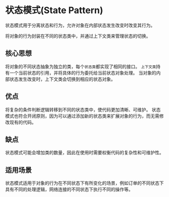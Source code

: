 # 状态模式(State Pattern)

状态模式用于分离状态和行为，允许对象在内部状态发生改变时改变其行为。

将对象的行为封装在不同的状态类中，并通过上下文类来管理状态的切换。 

## 核心思想

将对象的不同状态抽象为独立的类，每个`状态类`都实现了相同的接口。
`上下文类`持有一个当前状态的引用，并将具体的行为委托给当前状态对象处理。
当对象的内部状态发生改变时，上下文类会切换到相应的状态对象。 

## 优点

将复杂的条件判断逻辑转移到不同的状态类中，使代码更加清晰、可维护。
状态模式也符合开闭原则，因为可以通过添加新的状态类来扩展对象的行为，而无需修改现有的代码。

## 缺点

状态模式可能会增加类的数量，因此在使用时需要权衡代码的复杂性和可维护性。

## 适用场景

状态模式适用于对象的行为在不同状态下有所变化的场景，例如订单的不同状态下具有不同的处理逻辑，网络连接的不同状态下执行不同的操作等。 


